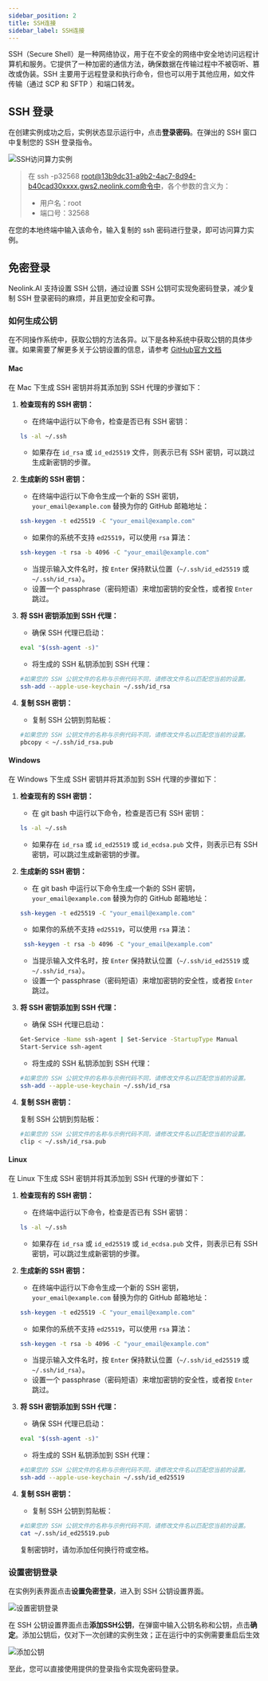 ```yaml
---
sidebar_position: 2
title: SSH连接
sidebar_label: SSH连接
---
```


SSH（Secure Shell）是一种网络协议，用于在不安全的网络中安全地访问远程计算机和服务。它提供了一种加密的通信方法，确保数据在传输过程中不被窃听、篡改或伪装。SSH 主要用于远程登录和执行命令，但也可以用于其他应用，如文件传输（通过 SCP 和 SFTP ）和端口转发。

## SSH 登录

在创建实例成功之后，实例状态显示运行中，点击**登录密码**。在弹出的 SSH 窗口中复制您的 SSH 登录指令。

![SSH访问算力实例](../../../../../static/img/ssh/ssh-1.png)

> 在 ssh -p32568 root@13b9dc31-a9b2-4ac7-8d94-b40cad30xxxx.gws2.neolink.com命令中，各个参数的含义为：
> - 用户名：root
> - 端口号：32568

在您的本地终端中输入该命令，输入复制的 ssh 密码进行登录，即可访问算力实例。

## 免密登录

Neolink.AI 支持设置 SSH 公钥，通过设置 SSH 公钥可实现免密码登录，减少复制 SSH 登录密码的麻烦，并且更加安全和可靠。

### 如何生成公钥

在不同操作系统中，获取公钥的方法各异。以下是各种系统中获取公钥的具体步骤。如果需要了解更多关于公钥设置的信息，请参考 [GitHub官方文档](https://docs.github.com/en/authentication/connecting-to-github-with-ssh/generating-a-new-ssh-key-and-adding-it-to-the-ssh-agent)

#### Mac

在 Mac 下生成 SSH 密钥并将其添加到 SSH 代理的步骤如下：

1. **检查现有的 SSH 密钥：**
   - 在终端中运行以下命令，检查是否已有 SSH 密钥：
  
    ```bash
    ls -al ~/.ssh
    ```

   - 如果存在 `id_rsa` 或 `id_ed25519` 文件，则表示已有 SSH 密钥，可以跳过生成新密钥的步骤。

2. **生成新的 SSH 密钥：**
   - 在终端中运行以下命令生成一个新的 SSH 密钥，`your_email@example.com` 替换为你的 GitHub 邮箱地址：
  
    ```bash
    ssh-keygen -t ed25519 -C "your_email@example.com"
    ```

   - 如果你的系统不支持 `ed25519`，可以使用 `rsa` 算法：
  
    ```bash
    ssh-keygen -t rsa -b 4096 -C "your_email@example.com"
    ```

   - 当提示输入文件名时，按 `Enter` 保持默认位置（`~/.ssh/id_ed25519` 或 `~/.ssh/id_rsa`）。
   - 设置一个 passphrase（密码短语）来增加密钥的安全性，或者按 `Enter` 跳过。

3. **将 SSH 密钥添加到 SSH 代理：**
   
   - 确保 SSH 代理已启动：
  
    ```bash
    eval "$(ssh-agent -s)"
    ```
     
   - 将生成的 SSH 私钥添加到 SSH 代理：
  
    ```bash
    #如果您的 SSH 公钥文件的名称与示例代码不同，请修改文件名以匹配您当前的设置。
    ssh-add --apple-use-keychain ~/.ssh/id_rsa
    ```

4. **复制 SSH 密钥：**
   
   - 复制 SSH 公钥到剪贴板：
  
    ```bash
    #如果您的 SSH 公钥文件的名称与示例代码不同，请修改文件名以匹配您当前的设置。
    pbcopy < ~/.ssh/id_rsa.pub
    ```

#### Windows

在 Windows 下生成 SSH 密钥并将其添加到 SSH 代理的步骤如下：

1. **检查现有的 SSH 密钥：**
   
   - 在 git bash 中运行以下命令，检查是否已有 SSH 密钥：
  
    ```bash
    ls -al ~/.ssh
    ```

   - 如果存在 `id_rsa` 或 `id_ed25519` 或 `id_ecdsa.pub` 文件，则表示已有 SSH 密钥，可以跳过生成新密钥的步骤。

2. **生成新的 SSH 密钥：**
   
   - 在 git bash 中运行以下命令生成一个新的 SSH 密钥，`your_email@example.com` 替换为你的 GitHub 邮箱地址：
  
    ```bash
    ssh-keygen -t ed25519 -C "your_email@example.com"
    ```

   - 如果你的系统不支持 `ed25519`，可以使用 `rsa` 算法：
  
    ```bash
     ssh-keygen -t rsa -b 4096 -C "your_email@example.com"
    ```

   - 当提示输入文件名时，按 `Enter` 保持默认位置（`~/.ssh/id_ed25519` 或 `~/.ssh/id_rsa`）。
   - 设置一个 passphrase（密码短语）来增加密钥的安全性，或者按 `Enter` 跳过。

3. **将 SSH 密钥添加到 SSH 代理：**
   
   - 确保 SSH 代理已启动：
  
    ```bash
    Get-Service -Name ssh-agent | Set-Service -StartupType Manual
    Start-Service ssh-agent
    ```

   - 将生成的 SSH 私钥添加到 SSH 代理：
  
    ```bash
    #如果您的 SSH 公钥文件的名称与示例代码不同，请修改文件名以匹配您当前的设置。
    ssh-add --apple-use-keychain ~/.ssh/id_rsa
    ```

4. **复制 SSH 密钥：**

    复制 SSH 公钥到剪贴板：

    ```bash
    #如果您的 SSH 公钥文件的名称与示例代码不同，请修改文件名以匹配您当前的设置。
    clip < ~/.ssh/id_rsa.pub
    ```

#### Linux

在 Linux 下生成 SSH 密钥并将其添加到 SSH 代理的步骤如下：

1. **检查现有的 SSH 密钥：**
   
   - 在终端中运行以下命令，检查是否已有 SSH 密钥：
  
    ```bash
    ls -al ~/.ssh
    ```

   - 如果存在 `id_rsa` 或 `id_ed25519` 或 `id_ecdsa.pub` 文件，则表示已有 SSH 密钥，可以跳过生成新密钥的步骤。

2. **生成新的 SSH 密钥：**
   
   - 在终端中运行以下命令生成一个新的 SSH 密钥，`your_email@example.com` 替换为你的 GitHub 邮箱地址：
  
    ```bash
    ssh-keygen -t ed25519 -C "your_email@example.com"
    ```

   - 如果你的系统不支持 `ed25519`，可以使用 `rsa` 算法：
  
    ```bash
    ssh-keygen -t rsa -b 4096 -C "your_email@example.com"
    ```

   - 当提示输入文件名时，按 `Enter` 保持默认位置（`~/.ssh/id_ed25519` 或 `~/.ssh/id_rsa`）。
   - 设置一个 passphrase（密码短语）来增加密钥的安全性，或者按 `Enter` 跳过。

3. **将 SSH 密钥添加到 SSH 代理：**
   
   - 确保 SSH 代理已启动：
  
    ```bash
    eval "$(ssh-agent -s)"
    ```
     
   - 将生成的 SSH 私钥添加到 SSH 代理：
  
    ```bash
    #如果您的 SSH 公钥文件的名称与示例代码不同，请修改文件名以匹配您当前的设置。
    ssh-add --apple-use-keychain ~/.ssh/id_ed25519
    ```

4. **复制 SSH 密钥：**
   
   - 复制 SSH 公钥到剪贴板：
  
    ```bash
    #如果您的 SSH 公钥文件的名称与示例代码不同，请修改文件名以匹配您当前的设置。
    cat ~/.ssh/id_ed25519.pub
    ```
    复制密钥时，请勿添加任何换行符或空格。

### 设置密钥登录

在实例列表界面点击**设置免密登录**，进入到 SSH 公钥设置界面。

![设置密钥登录](../../../../../static/img/ssh/ssh-4.png)

在 SSH 公钥设置界面点击**添加SSH公钥**，在弹窗中输入公钥名称和公钥，点击**确定**。添加公钥后，仅对下一次创建的实例生效；正在运行中的实例需要重启后生效

![添加公钥](../../../../../static/img/ssh/ssh-3.png)

至此，您可以直接使用提供的登录指令实现免密码登录。


